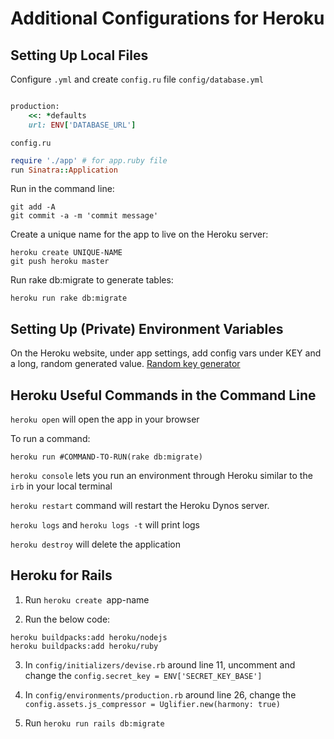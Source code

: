 # Additional Configurations for Heroku

## Setting Up Local Files

Configure `.yml` and create `config.ru` file
`config/database.yml`
```ruby

production:
    <<: *defaults
    url: ENV['DATABASE_URL']
```
`config.ru`
```ruby
require './app' # for app.ruby file
run Sinatra::Application
```
Run in the command line:
```
git add -A
git commit -a -m 'commit message'
```
Create a unique name for the app to live on the Heroku server:
```
heroku create UNIQUE-NAME
git push heroku master

```
Run rake db:migrate to generate tables:
```
heroku run rake db:migrate
```

## Setting Up (Private) Environment Variables
On the Heroku website, under app settings, add config vars under KEY and a long, random generated value. [Random key generator](https://randomkeygen.com/)


## Heroku Useful Commands in the Command Line

`heroku open` will open the app in your browser

To run a command:
```
heroku run #COMMAND-TO-RUN(rake db:migrate)
```

`heroku console` lets you run an environment through Heroku similar to the `irb` in your local terminal

`heroku restart` command will restart the Heroku Dynos server.

`heroku logs` and `heroku logs -t` will print logs

`heroku destroy` will delete the application


## Heroku for Rails

1. Run `heroku create `app-name

2. Run the below code:
```
heroku buildpacks:add heroku/nodejs
heroku buildpacks:add heroku/ruby
```

3. In `config/initializers/devise.rb` around line 11, uncomment and change the `config.secret_key = ENV['SECRET_KEY_BASE']`

3. In `config/environments/production.rb` around line 26, change the `config.assets.js_compressor = Uglifier.new(harmony: true)`

4. Run `heroku run rails db:migrate`